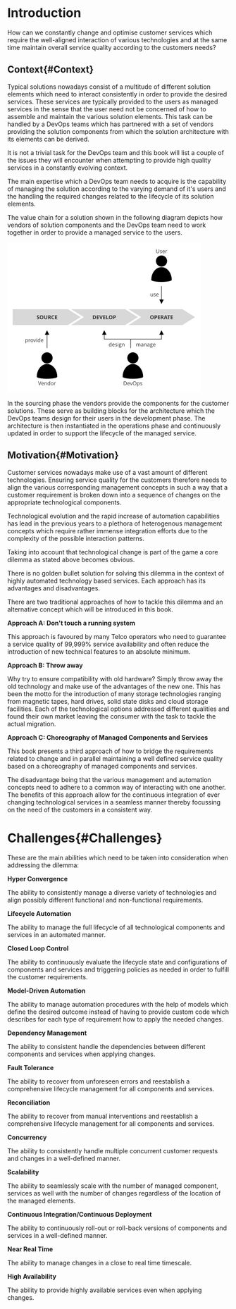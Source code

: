 # Introduction

<div class="subtitle">
How can we constantly change and optimise customer services which require the well-aligned interaction of various technologies and at the same time maintain overall service quality according to the customers needs?
</div>

Context{#Context}
-------

Typical solutions nowadays consist of a multitude of different solution elements which need to interact consistently in order to provide the desired services. These services are typically provided to the users as managed services in the sense that the user need not be concerned of how to assemble and maintain the various solution elements. This task can be handled by a DevOps teams which has partnered with a set of vendors providing the solution components from which the solution architecture with its elements can be derived.

It is not a trivial task for the DevOps team and this book will list a couple of the issues they will encounter when attempting to provide high quality services in a constantly evolving context.

The main expertise which a DevOps team needs to acquire is the capability of managing the solution according to the varying demand of it's users and the handling the required changes related to the lifecycle of its solution elements.

The value chain for a solution shown in the following diagram depicts how vendors of solution components and the DevOps team need to work together in order to provide a managed service to the users.

<img src="./assets/process.svg" alt="Process" width="440"/>

In the sourcing phase the vendors provide the components for the customer solutions. These serve as building blocks for the architecture which the DevOps teams design for their users in the development phase. The architecture is then instantiated in the operations phase and continuously updated in order to support the lifecycle of the managed service.

Motivation{#Motivation}
----------

Customer services nowadays make use of a vast amount of different technologies.
Ensuring service quality for the customers therefore needs to align the
various corresponding management concepts in such a way that a customer
requirement is broken down into a sequence of changes on the appropriate
technological components.

Technological evolution and the rapid increase of automation capabilities has
lead in the previous years to a plethora of heterogenous management concepts
which require rather immense integration efforts due to the complexity of the
possible interaction patterns.

Taking into account that technological change is part of the game a core dilemma
as stated above becomes obvious.

There is no golden bullet solution for solving this dilemma in the context of
highly automated technology based services. Each approach has its advantages and
disadvantages.

There are two traditional approaches of how to tackle this dilemma and an
alternative concept which will be introduced in this book.

**Approach A: Don't touch a running system**

This approach is favoured by many Telco operators who need to guarantee a
service quality of 99,999% service availability and often reduce the
introduction of new technical features to an absolute minimum.

**Approach B: Throw away**

Why try to ensure compatibility with old hardware? Simply throw away
the old technology and make use of the advantages of the new one.
This has been the motto for the introduction of many storage technologies
ranging from magnetic tapes, hard drives, solid state disks and
cloud storage facilities. Each of the technological options addressed different
qualities and found their own market leaving the consumer with the task to
tackle the actual migration.

**Approach C: Choreography of Managed Components and Services**

This book presents a third approach of how to bridge the requirements related to
change and in parallel maintaining a well defined service quality based on a
choreography of managed components and services.

The disadvantage being that the various management and automation concepts need
to adhere to a common way of interacting with one another.
The benefits of this approach allow for the continuous integration of ever
changing technological services in a seamless manner thereby focussing on the
need of the customers in a consistent way.

Challenges{#Challenges}
==========

These are the main abilities which need to be taken into consideration when
addressing the dilemma:

**Hyper Convergence**

The ability to consistently manage a diverse variety of technologies and align
possibly different functional and non-functional requirements.

**Lifecycle Automation**

The ability to manage the full lifecycle of all technological components and
services in an automated manner.

**Closed Loop Control**

The ability to continuously evaluate the lifecycle state and configurations of
components and services and triggering policies as needed in order to fulfill
the customer requirements.

**Model-Driven Automation**

The ability to manage automation procedures with the help of models which
define the desired outcome instead of having to provide custom code which
describes for each type of requirement how to apply the needed changes.

**Dependency Management**

The ability to consistent handle the dependencies between different components
and services when applying changes.

**Fault Tolerance**

The ability to recover from unforeseen errors and reestablish a comprehensive
lifecycle management for all components and services.

**Reconciliation**

The ability to recover from manual interventions and reestablish a comprehensive
lifecycle management for all components and services.

**Concurrency**

The ability to consistently handle multiple concurrent customer requests and
changes in a well-defined manner.

**Scalability**

The ability to seamlessly scale with the number of managed component, services
as well with the number of changes regardless of the location of the managed
elements.

**Continuous Integration/Continuous Deployment**

The ability to continuously roll-out or roll-back versions of components and
services in a well-defined manner.

**Near Real Time**

The ability to manage changes in a close to real time timescale.


**High Availability**

The ability to provide highly available services even when applying changes.
